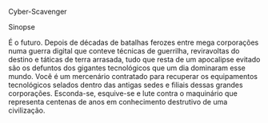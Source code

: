 Cyber-Scavenger

Sinopse

É o futuro. Depois de décadas de batalhas ferozes entre mega corporações numa guerra digital que conteve técnicas de guerrilha, reviravoltas do destino e táticas de terra arrasada, tudo que resta de um apocalipse evitado são os defuntos dos gigantes tecnológicos que um dia dominaram esse mundo. Você é um mercenário contratado para recuperar os equipamentos tecnológicos selados dentro das antigas sedes e filiais dessas grandes corporações. Esconda-se, esquive-se e lute contra o maquinário que representa centenas de anos em conhecimento destrutivo de uma civilização.
